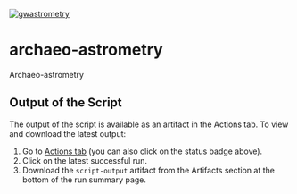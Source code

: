 [![gwastrometry](https://github.com/maxisi/archaeo-astrometry/actions/workflows/gwastrometry.yml/badge.svg)](https://github.com/maxisi/archaeo-astrometry/actions/workflows/gwastrometry.yml)

# archaeo-astrometry
Archaeo-astrometry

## Output of the Script

The output of the script is available as an artifact in the Actions tab. To view and download the latest output:

1. Go to [Actions tab](https://github.com/maxisi/archaeo-astrometry/actions) (you can also click on the status badge above).
2. Click on the latest successful run.
3. Download the `script-output` artifact from the Artifacts section at the bottom of the run summary page.
